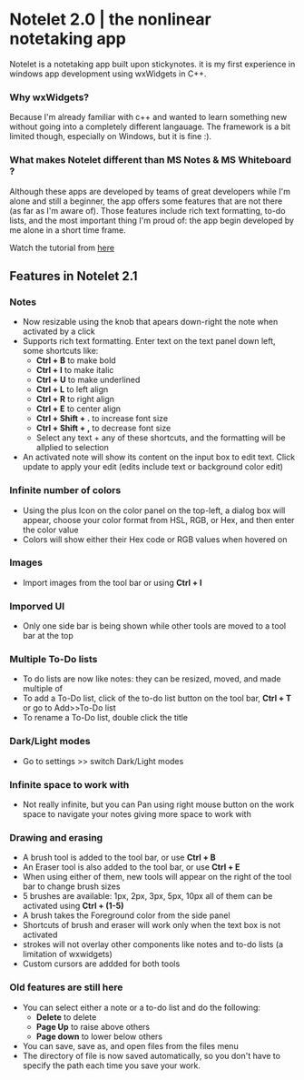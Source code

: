 # Notelet 2.0 | the nonlinear notetaking app

Notelet is a notetaking app built upon stickynotes. it is my first experience in windows app development using wxWidgets in C++.

### Why wxWidgets?
Because I'm already familiar with c++ and wanted to learn something new without going into a completely different langauage. The framework is a bit limited though, especially on Windows, but it is fine :).

### What makes Notelet different than MS Notes & MS Whiteboard ?
Although these apps are developed by teams of great developers while I'm alone and still a beginner, the app offers some features that are not there (as far as I'm aware of). Those features include rich text formatting, to-do lists, and the most important thing I'm proud of: the app begin developed by me alone in a short time frame. 

Watch the tutorial from [here](https://cloud-3hwnl7alt-hack-club-bot.vercel.app/02025-01-24_00-26-33__1_.mp4)


## Features in Notelet 2.1
### Notes 
- Now resizable using the knob that apears down-right the note when activated by a click
- Supports rich text formatting. Enter text on the text panel down left, some shortcuts like:
    - **Ctrl + B** to make bold
    - **Ctrl + I** to make italic
    - **Ctrl + U** to make underlined
    - **Ctrl + L** to left align
    - **Ctrl + R** to right align
    - **Ctrl + E** to center align
    - **Ctrl + Shift + .** to increase font size
    - **Ctrl + Shift + ,** to decrease font size
    - Select any text + any of these shortcuts, and the formatting will be allplied to selection
- An activated note will show its content on the input box to edit text. Click update to apply your edit (edits include text or background color edit)
### Infinite number of colors
- Using the plus Icon on the color panel on the top-left, a dialog box will appear, choose your color format from HSL, RGB, or Hex, and then enter the color value
- Colors will show either their Hex code or RGB values when hovered on
### Images
- Import images from the tool bar or using **Ctrl + I**
### Imporved UI
- Only one side bar is being shown while other tools are moved to a tool bar at the top
### Multiple To-Do lists
- To do lists are now like notes: they can be resized, moved, and made multiple of
- To add a To-Do list, click of the to-do list button on the tool bar, **Ctrl + T** or go to Add>>To-Do list
- To rename a To-Do list, double click the title
### Dark/Light modes
- Go to settings >> switch Dark/Light modes
### Infinite space to work with
- Not really infinite, but you can Pan using right mouse button on the work space to navigate your notes giving more space to work with
### Drawing and erasing
- A brush tool is added to the tool bar, or use **Ctrl + B**
- An Eraser tool is also added to the tool bar, or use **Ctrl + E**
- When using either of them, new tools will appear on the right of the tool bar to change brush sizes
- 5 brushes are available: 1px, 2px, 3px, 5px, 10px all of them can be activated using **Ctrl + (1-5)**
- A brush takes the Foreground color from the side panel
- Shortcuts of brush and eraser will work only when the text box is not activated
- strokes will not overlay other components like notes and to-do lists (a limitation of wxwidgets)
- Custom cursors are addded for both tools
### Old features are still here
- You can select either a note or a to-do list and do the following:
  - **Delete** to delete
  - **Page Up** to raise above others
  - **Page down** to lower below others
- You can save, save as, and open files from the files menu
- The directory of file is now saved automatically, so you don't have to specify the path each time you save your work.
